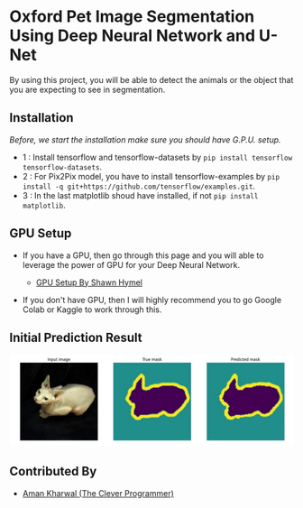 
# Oxford Pet Image Segmentation Using Deep Neural Network and U-Net

By using this project, you will be able to detect the animals or the object that you are expecting to see in segmentation.


## Installation
*Before, we start the installation make sure you should have G.P.U. setup.*

- 1 : Install tensorflow and tensorflow-datasets by `pip install tensorflow tensorflow-datasets`.
- 2 : For Pix2Pix model, you have to install tensorflow-examples by `pip install -q git+https://github.com/tensorflow/examples.git`.
- 3 : In the last matplotlib shoud have installed, if not `pip install matplotlib`.
    
## GPU Setup

- If you have a GPU, then go through this page and you will able to leverage the power of GPU for your Deep Neural Network.

     - [GPU Setup By Shawn Hymel](https://shawnhymel.com/1961/how-to-install-tensorflow-with-gpu-support-on-windows/)

- If you don't have GPU, then I will highly recommend you to go Google Colab or Kaggle to work through this.

## Initial Prediction Result

![](https://github.com/HarshMistry1/Image-Segmentation-On-Oxford-Pets-Using-U-Net/blob/master/Result%20of%20model.jpg)


## Contributed By

- [Aman Kharwal (The Clever Programmer)](https://thecleverprogrammer.com/)
